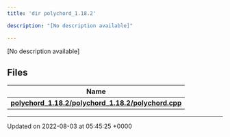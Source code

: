 ```yaml
---
title: 'dir polychord_1.18.2'

description: "[No description available]"

---
```







[No description available]

## Files

| Name           |
| -------------- |
| **[polychord_1.18.2/polychord_1.18.2/polychord.cpp](/documentation/code/main/files/polychord__1_818_82_2polychord_8cpp/#file-polychord-1.18.2/polychord.cpp)**  |






-------------------------------

Updated on 2022-08-03 at 05:45:25 +0000
